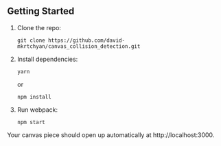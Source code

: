 ## Getting Started

1.  Clone the repo:

        git clone https://github.com/david-mkrtchyan/canvas_collision_detection.git

2.  Install dependencies:

        yarn

    or

        npm install

3.  Run webpack:

        npm start

Your canvas piece should open up automatically at http://localhost:3000.
